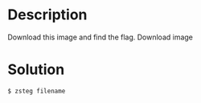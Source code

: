 # Description
Download this image and find the flag.
Download image

# Solution
```bash
$ zsteg filename
```